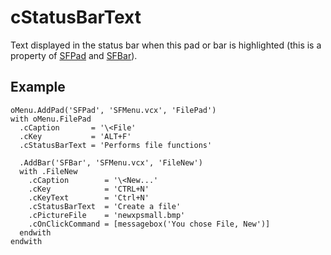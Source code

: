 ﻿# cStatusBarText

Text displayed in the status bar when this pad or bar is highlighted (this is a property of [SFPad](Class%20SFPad.md) and [SFBar](Class%20SFBar.md)).

## Example

```foxpro
oMenu.AddPad('SFPad', 'SFMenu.vcx', 'FilePad')
with oMenu.FilePad
  .cCaption       = '\<File'
  .cKey           = 'ALT+F'
  .cStatusBarText = 'Performs file functions'

  .AddBar('SFBar', 'SFMenu.vcx', 'FileNew')
  with .FileNew
    .cCaption        = '\<New...'
    .cKey            = 'CTRL+N'
    .cKeyText        = 'Ctrl+N'
    .cStatusBarText  = 'Create a file'
    .cPictureFile    = 'newxpsmall.bmp'
    .cOnClickCommand = [messagebox('You chose File, New')]
  endwith
endwith
```